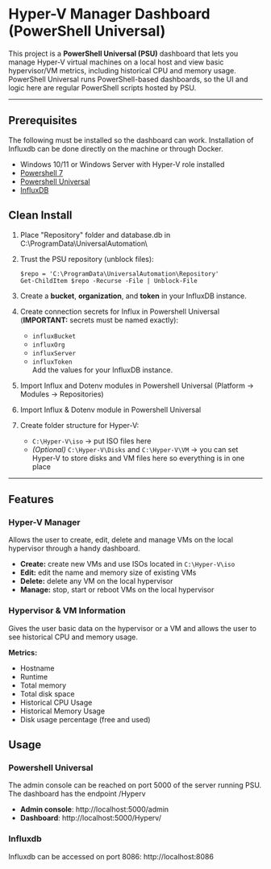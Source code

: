 # Hyper-V Manager Dashboard (PowerShell Universal)

This project is a **PowerShell Universal (PSU)** dashboard that lets you manage Hyper-V virtual machines on a local host and view basic hypervisor/VM metrics, including historical CPU and memory usage. PowerShell Universal runs PowerShell-based dashboards, so the UI and logic here are regular PowerShell scripts hosted by PSU.

---

## Prerequisites
The following must be installed so the dashboard can work. Installation of Influxdb can be done directly on the machine or through Docker.
  - Windows 10/11 or Windows Server with Hyper-V role installed
  - [Powershell 7](https://learn.microsoft.com/en-us/powershell/scripting/install/installing-powershell-on-windows?view=powershell-7.5)
  - [Powershell Universal](https://powershelluniversal.com/downloads)
  - [InfluxDB](https://docs.influxdata.com/influxdb3/enterprise/install/#download-and-install-the-latest-build-artifacts)

## Clean Install

1. Place "Repository" folder and database.db in C:\ProgramData\UniversalAutomation\ 

2. Trust the PSU repository (unblock files):

       $repo = 'C:\ProgramData\UniversalAutomation\Repository'
       Get-ChildItem $repo -Recurse -File | Unblock-File

3. Create a **bucket**, **organization**, and **token** in your InfluxDB instance.

4. Create connection secrets for Influx in Powershell Universal (**IMPORTANT:** secrets must be named exactly):
   - `influxBucket`
   - `influxOrg`
   - `influxServer`
   - `influxToken`  
   Add the values for your InfluxDB instance.

5. Import Influx and Dotenv modules in Powershell Universal (Platform -> Modules -> Repositories)

6. Import Influx & Dotenv module in Powershell Universal

7. Create folder structure for Hyper-V:
   - `C:\Hyper-V\iso` → put ISO files here
   - *(Optional)* `C:\Hyper-V\Disks` and `C:\Hyper-V\VM` → you can set Hyper-V to store disks and VM files here so everything is in one place


---

## Features

### Hyper-V Manager

Allows the user to create, edit, delete and manage VMs on the local hypervisor through a handy dashboard.

- **Create:** create new VMs and use ISOs located in `C:\Hyper-V\iso`
- **Edit:** edit the name and memory size of existing VMs
- **Delete:** delete any VM on the local hypervisor
- **Manage:** stop, start or reboot VMs on the local hypervisor

### Hypervisor & VM Information

Gives the user basic data on the hypervisor or a VM and allows the user to see historical CPU and memory usage.

**Metrics:**
- Hostname
- Runtime
- Total memory
- Total disk space
- Historical CPU Usage
- Historical Memory Usage
- Disk usage percentage (free and used)

## Usage

### Powershell Universal

The admin console can be reached on port 5000 of the server running PSU. The dashboard has the endpoint /Hyperv
- **Admin console**: http://localhost:5000/admin
- **Dashboard**: http://localhost:5000/Hyperv/

### Influxdb

Influxdb can be accessed on port 8086: http://localhost:8086
